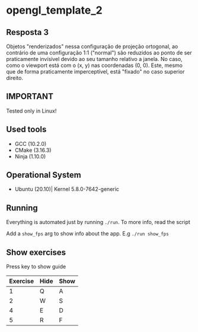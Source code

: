 # **opengl_template_2**

## **Resposta 3**

Objetos "renderizados" nessa configuração de projeção ortogonal, ao contrário de uma configuração 1:1 ("normal") são reduzidos ao ponto de ser praticamente invísivel devido ao seu tamanho relativo a janela. No caso, como o viewport está com o (x, y) nas coordenadas (0, 0). Este, mesmo que de forma praticamente imperceptível, está "fixado" no caso superior direito.

## **IMPORTANT**

Tested only in Linux!

## **Used tools**

* GCC (10.2.0)
* CMake (3.16.3)
* Ninja (1.10.0)

## **Operational System**

* Ubuntu (20.10)| Kernel 5.8.0-7642-generic

## **Running**

Everything is automated just by running `./run`. To more info, read the script

Add a `show_fps` arg to show info about the app. E.g `./run show_fps`

## Show exercises

Press key to show guide

| Exercise | Hide | Show |
|----------|------|------|
| 1        | Q    | A    |
| 2        | W    | S    |
| 4        | E    | D    |
| 5        | R    | F    |
